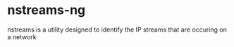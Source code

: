 # nstreams-ng
nstreams is a utility designed to identify the IP streams that are occuring on a network
